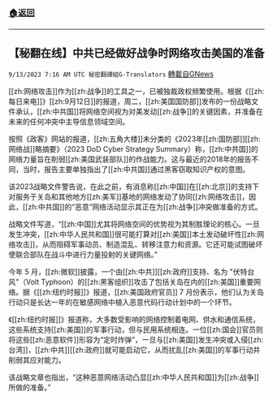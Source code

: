 ###  [:house:返回](README.md)
---


## 【秘翻在线】中共已经做好战争时网络攻击美国的准备
`9/13/2023 7:16 AM UTC 秘密翻譯組G-Translators` [轉載自GNews](https://gnews.org/articles/1684100)

[[zh:网络攻击]]作为[[zh:战争]]的工具之一，已被独裁政权频繁使用。根据《[[zh:每日来电]]》[[zh:9月12日]]的报道，周二，[[zh:美国国防部]]发布的一份战略文件承认，[[zh:中共国]]将网络空间视为对美发动[[zh:战争]]的关键因素，并准备在未来的任何冲突中主导信息领域空间。

按照《政客》网站的报道，[[zh:五角大楼]]未分类的《2023年[[zh:国防部]][[zh:网络战]]略摘要》（2023 DoD Cyber Strategy Summary）称，[[zh:中共国]]的网络力量旨在削弱[[zh:美国武装部队]]的作战能力。这与最近的2018年的报告不同，当时，报告主要单独指出了[[zh:中共国]]通过黑客窃取知识产权的意图。

该2023战略文件警告说，在此之前，有消息称[[zh:中国]]在[[zh:北京]]的支持下对服务于关岛和其他地方[[zh:美军]]基地的网络发动了协同[[zh:网络攻击]]，因此，[[zh:中共国]]的“恶意”网络活动显示其正在为[[zh:战争]]冲突做准备的方式。

战略文件写道，“[[zh:中国]]尤其将网络空间的优势视为其制胜理论的核心。一旦发生冲突，[[zh:中华人民共和国]]很可能打算对[[zh:美国]]本土发动破坏性[[zh:网络攻击]]，从而阻碍军事动员、制造混乱、转移注意力和资源。它还可能试图破坏使联合部队在战斗中进行力量投射的关键网络。”

今年 5 月，[[zh:微软]]披露，一个由[[zh:中共]][[zh:政府]]支持、名为 "伏特台风"（Volt Typhoon）的[[zh:黑客组织]]攻击了包括关岛在内的[[zh:美国]]重要网络。据《[[zh:纽约时报]]》报道，[[zh:美国政府官员]] 7 月份表示，他们认为关岛行动只是长达一年的在敏感网络中植入恶意代码行动计划中的一个环节。

《[[zh:纽约时报]]》报道称，大多数受影响的网络控制着电网、供水和通信系统，这些系统支持[[zh:美国]]的军事行动，但与民用系统相连。一位[[zh:国会]]官员则将这些[[zh:恶意软件]]形容为“定时炸弹”，一旦与[[zh:美国]]发生冲突或入侵[[zh:台湾]]，[[zh:中共]][[zh:政府]]就可能启动它，从而扰乱[[zh:美国]]的军事行动并削弱其应对能力。

该战略文章也指出，“这种恶意网络活动凸显[[zh:中华人民共和国]]为[[zh:战争]]所做的准备。”
